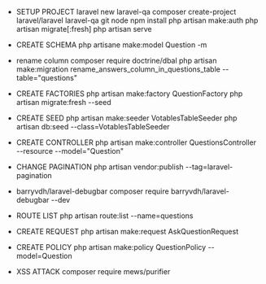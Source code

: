 - SETUP PROJECT
laravel new laravel-qa
composer create-project laravel/laravel laravel-qa
git
node
npm install
php artisan make:auth
php artisan migrate[:fresh]
php artisan serve

- CREATE SCHEMA
php artisane make:model Question -m

* rename column
composer require doctrine/dbal
php artisan make:migration rename_answers_column_in_questions_table --table="questions"

- CREATE FACTORIES
php artisan make:factory QuestionFactory
php artisan migrate:fresh --seed

- CREATE SEED
php artisan make:seeder VotablesTableSeeder
php artisan db:seed --class=VotablesTableSeeder

- CREATE CONTROLLER
php artisan make:controller QuestionsController --resource --model="Question"

- CHANGE PAGINATION
php artisan vendor:publish --tag=laravel-pagination

- barryvdh/laravel-debugbar
composer require barryvdh/laravel-debugbar --dev

- ROUTE LIST
php artisan route:list --name=questions

- CREATE REQUEST
php artisan make:request AskQuestionRequest

- CREATE POLICY
php artisan make:policy QuestionPolicy --model=Question

- XSS ATTACK
composer require mews/purifier
